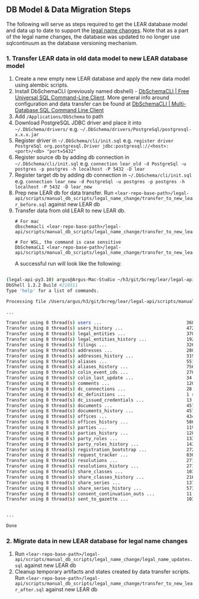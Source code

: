 
## DB Model & Data Migration Steps
The following will serve as steps required to get the LEAR database model and data up to date to support the [legal name changes](https://app.zenhub.com/workspaces/entities-team-space-6143567664fb320019b81f39/issues/gh/bcgov/entity/15527).  Note that as a part of the legal name changes, the database was updated to no longer use sqlcontinuum as the database versioning mechanism.

### 1. Transfer LEAR data in old data model to new LEAR database model
1. Create a new empty new LEAR database and apply the new data model using alembic scripts.
2. Install DbSchemaCLI (previously named dbshell) -  [DbSchemaCLI | Free Universal SQL Command-Line Client](https://dbschema.com/dbschemacli.html). More general info around configuration and data transfer can be found at [DbSchemaCLI | Multi-Database SQL Command Line Client](https://dbschema.com/documentation/dbschemacli.html)
3. Add `/Applications/DbSchema` to path
4. Download PostgreSQL JDBC driver and place it into `~/.DbSchema/drivers/` e.g. `~/.DbSchema/drivers/PostgreSql/postgresql-x.x.x.jar`
4. Register driver in `~/.DbSchema/cli/init.sql` e.g. `register driver PostgreSql org.postgresql.Driver jdbc:postgresql://<host>:<port>/<db> "port=5432"`
5. Register source db by adding db connection in  `~/.DbSchema/cli/init.sql`
   e.g. `connection lear_old -d PostgreSql -u postgres -p postgres -h localhost -P 5432 -D lear`
6. Register target db by adding db connection in  `~/.DbSchema/cli/init.sql`
   e.g. `connection lear_new -d PostgreSql -u postgres -p postgres -h localhost -P 5432 -D lear_new`
7. Prep new LEAR db for data transfer.
   Run `<lear-repo-base-path>/legal-api/scripts/manual_db_scripts/legal_name_change/transfer_to_new_lear_before.sql` against new LEAR db
8. Transfer data from old LEAR to new LEAR db.
   ```
   # For mac
   dbschemacli <lear-repo-base-path>/legal-api/scripts/manual_db_scripts/legal_name_change/transfer_to_new_lear.sql
   
   # For WSL, the command is case sensitive 
   DbSchemaCLI <lear-repo-base-path>/legal-api/scripts/manual_db_scripts/legal_name_change/transfer_to_new_lear.sql
   ```
   A successful run will look like the following:
``` bash

(legal-api-py3.10) argus@Argus-Mac-Studio ~/h3/git/bcreg/lear/legal-api (feature-legal-name) $ dbshell /Users/argus/h3/git/bcreg/lear/legal-api/scripts/manual_db_scripts/legal_name_change/transfer_to_new_lear.sql
DbShell 1.3.2 Build #210311
Type 'help' for a list of commands.

Processing file /Users/argus/h3/git/bcreg/lear/legal-api/scripts/manual_db_scripts/legal_name_change/transfer_to_new_lear.sql

...

Transfer using 8 thread(s) users ...                                368 rows in 00:01. Reader waited 00:00, writer 00:08.
Transfer using 8 thread(s) users_history ...                        472 rows in 00:01. Reader waited 00:00, writer 00:08.
Transfer using 8 thread(s) legal_entities ...                       3707 rows in 00:01. Reader waited 00:00, writer 00:08.
Transfer using 8 thread(s) legal_entities_history ...               19232 rows in 00:01. Reader waited 00:00, writer 00:09.
Transfer using 8 thread(s) filings ...                              32674 rows in 00:02. Reader waited 00:00, writer 00:09.
Transfer using 8 thread(s) addresses ...                            28079 rows in 00:01. Reader waited 00:00, writer 00:08.
Transfer using 8 thread(s) addresses_history ...                    31928 rows in 00:01. Reader waited 00:00, writer 00:08.
Transfer using 8 thread(s) aliases ...                              551 rows in 00:01. Reader waited 00:00, writer 00:08.
Transfer using 8 thread(s) aliases_history ...                      756 rows in 00:01. Reader waited 00:00, writer 00:08.
Transfer using 8 thread(s) colin_event_ids ...                      27857 rows in 00:01. Reader waited 00:00, writer 00:08.
Transfer using 8 thread(s) colin_last_update ...                    34 rows in 00:01. Reader waited 00:00, writer 00:08.
Transfer using 8 thread(s) comments ...                             1205 rows in 00:01. Reader waited 00:00, writer 00:08.
Transfer using 8 thread(s) dc_connections ...                       28 rows in 00:01. Reader waited 00:00, writer 00:08.
Transfer using 8 thread(s) dc_definitions ...                       1 rows in 00:01. Reader waited 00:00, writer 00:08.
Transfer using 8 thread(s) dc_issued_credentials ...                13 rows in 00:01. Reader waited 00:00, writer 00:08.
Transfer using 8 thread(s) documents ...                            457 rows in 00:01. Reader waited 00:00, writer 00:08.
Transfer using 8 thread(s) documents_history ...                    457 rows in 00:01. Reader waited 00:00, writer 00:08.
Transfer using 8 thread(s) offices ...                              4347 rows in 00:01. Reader waited 00:00, writer 00:08.
Transfer using 8 thread(s) offices_history ...                      5863 rows in 00:01. Reader waited 00:00, writer 00:08.
Transfer using 8 thread(s) parties ...                              11901 rows in 00:01. Reader waited 00:00, writer 00:08.
Transfer using 8 thread(s) parties_history ...                      12828 rows in 00:01. Reader waited 00:00, writer 00:08.
Transfer using 8 thread(s) party_roles ...                          13307 rows in 00:01. Reader waited 00:00, writer 00:08.
Transfer using 8 thread(s) party_roles_history ...                  14360 rows in 00:01. Reader waited 00:00, writer 00:08.
Transfer using 8 thread(s) registration_bootstrap ...               2722 rows in 00:01. Reader waited 00:00, writer 00:08.
Transfer using 8 thread(s) request_tracker ...                      830 rows in 00:01. Reader waited 00:00, writer 00:08.
Transfer using 8 thread(s) resolutions ...                          271 rows in 00:01. Reader waited 00:00, writer 00:08.
Transfer using 8 thread(s) resolutions_history ...                  271 rows in 00:01. Reader waited 00:00, writer 00:08.
Transfer using 8 thread(s) share_classes ...                        1037 rows in 00:02. Reader waited 00:00, writer 00:08.
Transfer using 8 thread(s) share_classes_history ...                2166 rows in 00:01. Reader waited 00:00, writer 00:08.
Transfer using 8 thread(s) share_series ...                         137 rows in 00:01. Reader waited 00:00, writer 00:08.
Transfer using 8 thread(s) share_series_history ...                 573 rows in 00:01. Reader waited 00:00, writer 00:08.
Transfer using 8 thread(s) consent_continuation_outs ...            11 rows in 00:01. Reader waited 00:00, writer 00:08.
Transfer using 8 thread(s) sent_to_gazette ...                      1038 rows in 00:01. Reader waited 00:00, writer 00:08.


...

Done

```

### 2. Migrate data in new LEAR database for legal name changes

1. Run `<lear-repo-base-path>/legal-api/scripts/manual_db_scripts/legal_name_change/legal_name_updates.sql` against new LEAR db
2. Cleanup temporary artifacts and states created by data transfer scripts.
   Run `<lear-repo-base-path>/legal-api/scripts/manual_db_scripts/legal_name_change/transfer_to_new_lear_after.sql` against new LEAR db
